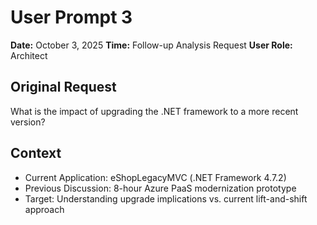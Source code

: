 # User Prompt 3

**Date:** October 3, 2025
**Time:** Follow-up Analysis Request
**User Role:** Architect

## Original Request
What is the impact of upgrading the .NET framework to a more recent version?

## Context
- Current Application: eShopLegacyMVC (.NET Framework 4.7.2)
- Previous Discussion: 8-hour Azure PaaS modernization prototype
- Target: Understanding upgrade implications vs. current lift-and-shift approach
